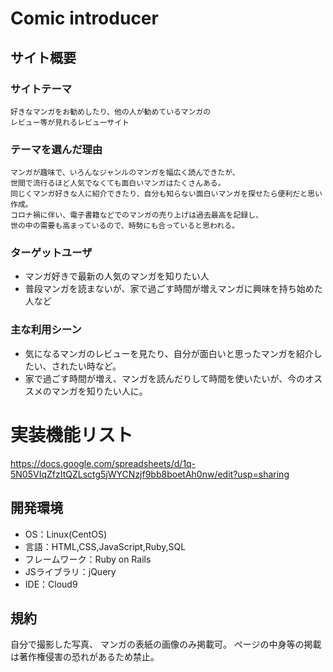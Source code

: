# Comic introducer

## サイト概要
### サイトテーマ
    好きなマンガをお勧めしたり、他の人が勧めているマンガの
    レビュー等が見れるレビューサイト

### テーマを選んだ理由
    マンガが趣味で、いろんなジャンルのマンガを幅広く読んできたが、
    世間で流行るほど人気でなくても面白いマンガはたくさんある。
    同じくマンガ好きな人に紹介できたり、自分も知らない面白いマンガを探せたら便利だと思い作成。
    コロナ禍に伴い、電子書籍などでのマンガの売り上げは過去最高を記録し、
    世の中の需要も高まっているので、時勢にも合っていると思われる。

### ターゲットユーザ
  - マンガ好きで最新の人気のマンガを知りたい人
  - 普段マンガを読まないが、家で過ごす時間が増えマンガに興味を持ち始めた人など

### 主な利用シーン
  - 気になるマンガのレビューを見たり、自分が面白いと思ったマンガを紹介したい、されたい時など。
  - 家で過ごす時間が増え、マンガを読んだりして時間を使いたいが、今のオススメのマンガを知りたい人に。



# 実装機能リスト
  https://docs.google.com/spreadsheets/d/1q-5N05VIqZfzItQZLsctg5jWYCNzjf9bb8boetAh0nw/edit?usp=sharing

## 開発環境
- OS：Linux(CentOS)
- 言語：HTML,CSS,JavaScript,Ruby,SQL
- フレームワーク：Ruby on Rails
- JSライブラリ：jQuery
- IDE：Cloud9

## 規約
   自分で撮影した写真、
   マンガの表紙の画像のみ掲載可。
   ページの中身等の掲載は著作権侵害の恐れがあるため禁止。